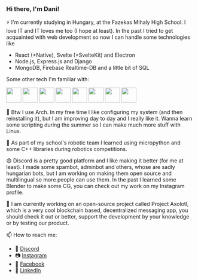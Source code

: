 ### Hi there, I'm Dani!
 ⚡ I'm currently studying in Hungary, at the Fazekas Mihaly High School. I love IT and IT loves me too (I hope at least). In the past I tried to get acquainted with web development so now I can handle some technologies like
 - React (+Native), Svelte (+SvelteKit) and Electron
 - Node.js, Express.js and Django
 - MongoDB, Firebase Realtime-DB and a little bit of SQL
 
 Some other tech I'm familiar with:
 

<img width="40" src="https://cdn.jsdelivr.net/gh/devicons/devicon/icons/sass/sass-original.svg" />   <img width="40" src="https://cdn.jsdelivr.net/gh/devicons/devicon/icons/svelte/svelte-original.svg" />   <img width="40" src="https://cdn.jsdelivr.net/gh/devicons/devicon/icons/typescript/typescript-original.svg" />   <img width="40" src="https://cdn.jsdelivr.net/gh/devicons/devicon/icons/bootstrap/bootstrap-original.svg" />   <img width="40" src="https://cdn.jsdelivr.net/gh/devicons/devicon/icons/cplusplus/cplusplus-original.svg" />   <img width="40" src="https://cdn.jsdelivr.net/gh/devicons/devicon/icons/figma/figma-original.svg" />   <img width="40" src="https://cdn.jsdelivr.net/gh/devicons/devicon/icons/git/git-original.svg" />   <img width="40" src="https://cdn.jsdelivr.net/gh/devicons/devicon/icons/jquery/jquery-original.svg" /> 









🐧 Btw I use Arch. In my free time I like configuring my system (and then reinstalling it), but I am improving day to day and I really like it. Wanna learn some scripting during the summer so I can make much more stuff with Linux.

🤖 As part of my school's robotic team I learned using micropython and some C++ libraries during robotics competitions. 

😄 Discord is a pretty good platform and I like making it better (for me at least). I made some spambot, adminbot and others, whose are sadly hungarian bots, but I am working on making them open source and multilingual so more people can use them. In the past I learned some Blender to make some CG, you can check out my work on my Instagram profile.

🔭 I am currently working on an open-source project called Project Axolotl, which is a very cool blockchain based, decentralized messaging app, you should check it out or better, support the development by your knowledge or by testing our product.

📫 How to reach me:

 - 💬 [Discord](https://discord.gg/Z9tbGQPA)
 - 📷 [Instagram](https://www.instagram.com/gdani___/)
 - 📘 [Facebook](https://www.facebook.com/daniel.gergely.5458)
 - 🏢 [LinkedIn](https://www.linkedin.com/in/daniel-gergely-ba2003223/)

<!--
**vargaking/vargaking** is a ✨ _special_ ✨ repository because its `README.md` (this file) appears on your GitHub profile.

Here are some ideas to get you started:

- 🔭 I’m currently working on ...
- 🌱 I’m currently learning ...
- 👯 I’m looking to collaborate on ...
- 🤔 I’m looking for help with ...
- 💬 Ask me about ...
- 📫 How to reach me: ...
- 😄 Pronouns: ...
- ⚡ Fun fact: ...
-->


